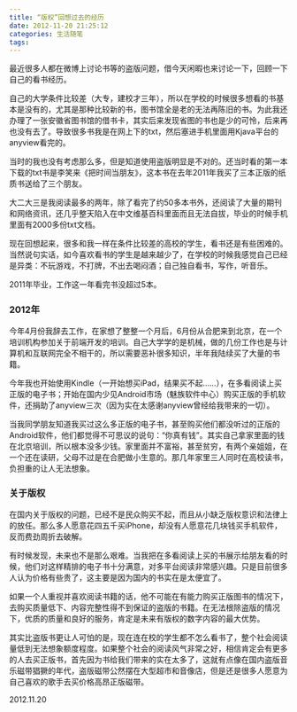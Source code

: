 ```yaml
---
title: “版权”回想过去的经历
date: 2012-11-20 21:25:12
categories: 生活随笔
tags:
---
```



最近很多人都在微博上讨论书等的盗版问题，借今天闲暇也来讨论一下，回顾一下自己的看书经历。

自己的大学条件比较差（大专，建校才三年），所以在学校的时候很多想看的书基本是没有的，尤其是那种比较新的书，图书馆全是老的无法再陈旧的书。为此我还办理了一张安徽省图书馆的借书卡，其实后来发现省图的书也是少的可怜，后来再也没有去了。导致很多书我是在网上下的txt，然后塞进手机里面用Kjava平台的anyview看完的。

当时的我也没有考虑那么多，但是知道使用盗版明显是不对的。还当时看的第一本下载的txt书是李笑来《把时间当朋友》，这本书在去年2011年我买了三本正版的纸质书送给了三个朋友。

大二大三是我阅读最多的两年，除了看完了约50多本书外，还阅读了大量的期刊和网络资讯，还几乎整天陷入在中文维基百科里面而且无法自拔，毕业的时候手机里面有2000多份txt文档。

现在回想起来，很多和我一样在条件比较差的高校的学生，看书还是有些困难的。当然说句实话，如今喜欢看书的学生是越来越少了，在学校的时候我感觉自己已经是异类：不玩游戏，不打牌，不出去喝闷酒；自己独自看书，写作，听音乐。

2011年毕业，工作这一年看完书没超过5本。

### 2012年
今年4月份我辞去工作，在家想了整整一个月后，6月份从合肥来到北京，在一个培训机构参加关于前端开发的培训。自己大学学的是机械，做的几份工作也是与计算机和互联网完全不相干的，所以需要恶补很多知识，半年我陆续买了大量的书籍。

今年我也开始使用Kindle（一开始想买iPad，结果买不起……），在多看阅读上买正版的电子书；开始在国内少见Android市场（魅族软件中心）购买正版的手机软件，还捐助了anyview三次（因为实在太感谢anyview曾经给我带来的一切）。

当我同学朋友知道我买过这么多正版的电子书，甚至购买他们都没听过的正版的Android软件，他们都觉得不可思议的说句：“你真有钱”。其实自己拿家里面的钱在北京培训，所以根本没多少钱。家里面并不富裕，甚至贫穷，有两个亲姐姐，在一个还在读研，父母不过是在合肥做小生意的。那几年家里三人同时在高校读书，负担重的让人无法想象。

### 关于版权
在国内关于版权的问题，已经不是民众购买不起，而且从小缺乏版权意识和法律上的放任。那么多人愿意花四五千买iPhone，却没有人愿意花几块钱买手机软件，反而费劲周折去破解。

有时候发现，未来也不是那么艰难。当我把在多看阅读上买的书展示给朋友看的时候，他们对这样精排的电子书十分满意，对多平台阅读非常感兴趣。只是目前很多人认为价格有些贵了，这主要是因为国内的书实在是太便宜了。

如果一个人重视并喜欢阅读书籍的话，他不可能在有能力购买正版图书的情况下，去购买质量低下、内容完整性得不到保证的盗版的书籍。在无法根除盗版的情况下，优质的质量和良好的服务，肯定是未来有版权的数字内容的最大优势。

其实比盗版书更让人可怕的是，现在连在校的学生都不怎么看书了，整个社会阅读量低到无法想象额度程度。如果整个社会的阅读风气非常之好，相信肯定会有更多的人去买正版书，首先因为书给我们带来的实在太多了，这就有点像在国内盗版音乐磁带猖獗的年代，盗版磁带公然摆在大型超市和音像店，但是还是很多人愿意为自己喜欢的歌手去买价格高昂正版磁带。

2012.11.20